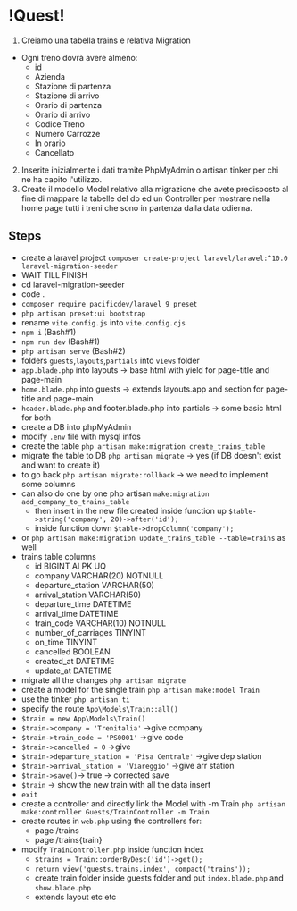 # !Quest! #

1. Creiamo una tabella trains e relativa Migration
 - Ogni treno dovrà avere almeno:
    - id
    - Azienda
    - Stazione di partenza
    - Stazione di arrivo
    - Orario di partenza
    - Orario di arrivo
    - Codice Treno
    - Numero Carrozze
    - In orario
    - Cancellato

2. Inserite inizialmente i dati tramite PhpMyAdmin o artisan tinker per chi ne ha capito l'utilizzo.
3. Create il modello Model relativo alla migrazione che avete predisposto al fine di mappare la tabelle del db ed un Controller per mostrare nella home page tutti i treni che sono in partenza dalla data odierna.

## Steps ##

- create a laravel project `composer create-project laravel/laravel:^10.0 laravel-migration-seeder`
- WAIT TILL FINISH
- cd laravel-migration-seeder
- code .
- `composer require pacificdev/laravel_9_preset`
- `php artisan preset:ui bootstrap`
- rename `vite.config.js` into `vite.config.cjs`
- `npm i` (Bash#1)
- `npm run dev` (Bash#1)
- `php artisan serve` (Bash#2)
- folders `guests`,`layouts`,`partials` into `views` folder
- `app.blade.php` into layouts -> base html with yield for page-title and page-main
- `home.blade.php` into guests -> extends layouts.app and section for page-title and page-main
- `header.blade.php` and footer.blade.php into partials -> some basic html for both
- create a DB into phpMyAdmin
- modify `.env` file with mysql infos
- create the table `php artisan make:migration create_trains_table`
- migrate the table to DB `php artisan migrate` -> yes (if DB doesn't exist and want to create it)
- to go back `php artisan migrate:rollback` -> we need to implement some columns
- can also do one by one php artisan `make:migration add_company_to_trains_table`
    - then insert in the new file created inside function up `$table->string('company', 20)->after('id');`
    - inside function down `$table->dropColumn('company');`
- or `php artisan make:migration update_trains_table --table=trains` as well
- trains table columns
    - id BIGINT AI PK UQ
    - company VARCHAR(20) NOTNULL
    - departure_station VARCHAR(50)
    - arrival_station VARCHAR(50)
    - departure_time DATETIME
    - arrival_time DATETIME
    - train_code VARCHAR(10) NOTNULL
    - number_of_carriages TINYINT
    - on_time TINYINT
    - cancelled BOOLEAN
    - created_at DATETIME
    - update_at DATETIME
- migrate all the changes `php artisan migrate`
- create a model for the single train `php artisan make:model Train`
- use the tinker `php artisan ti`
- specify the route `App\Models\Train::all()`
- `$train = new App\Models\Train()`
- `$train->company = 'Trenitalia'` ->give company
- `$train->train_code = 'PS0001'` ->give code
- `$train->cancelled = 0` ->give
- `$train->departure_station = 'Pisa Centrale'` ->give dep station
- `$train->arrival_station = 'Viareggio'` ->give arr station
- `$train->save()`-> true -> corrected save
- `$train` -> show the new train with all the data insert
- `exit`
- create a controller and directly link the Model with -m Train `php artisan make:controller Guests/TrainController -m Train`
- create routes in `web.php` using the controllers for:
    - page /trains
    - page /trains{train}
- modify `TrainController.php` inside function index
    - `$trains = Train::orderByDesc('id')->get();`
    - `return view('guests.trains.index', compact('trains'));`
    - create train folder inside guests folder and put `index.blade.php` and `show.blade.php`
    - extends layout etc etc 